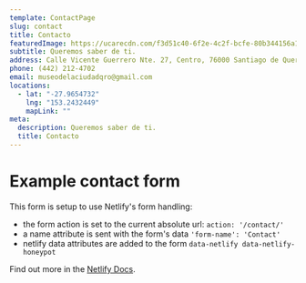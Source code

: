 ```yaml
---
template: ContactPage
slug: contact
title: Contacto
featuredImage: https://ucarecdn.com/f3d51c40-6f2e-4c2f-bcfe-80b344156a13/
subtitle: Q﻿ueremos saber de ti.
address: Calle Vicente Guerrero Nte. 27, Centro, 76000 Santiago de Querétaro, Querétaro.
phone: (442) 212-4702
email: museodelaciudadqro@gmail.com
locations:
  - lat: "-27.9654732"
    lng: "153.2432449"
    mapLink: ""
meta:
  description: Queremos saber de ti.
  title: Contacto
---
```

# Example contact form

This form is setup to use Netlify's form handling:

* the form action is set to the current absolute url: `action: '/contact/'`
* a name attribute is sent with the form's data `'form-name': 'Contact'`
* netlify data attributes are added to the form `data-netlify data-netlify-honeypot`

Find out more in the [Netlify Docs](https://www.netlify.com/docs/form-handling/).